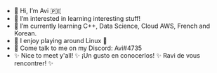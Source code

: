 - 👋 Hi, I’m Avi 🇵🇪
- 👀 I’m interested in learning interesting stuff!
- 🌱 I’m currently learning C++, Data Science, Cloud AWS, French and Korean.
- 💙 I enjoy playing around Linux :penguin: 
- 💬 Come talk to me on my Discord: Avi#4735
- ✨ Nice to meet y'all! ✨ ¡Un gusto en conocerlos! ✨ Ravi de vous rencontrer! ✨

<!---
Avicr01/Avicr01 is a ✨ special ✨ repository because its `README.md` (this file) appears on your GitHub profile.
You can click the Preview link to take a look at your changes.
--->
